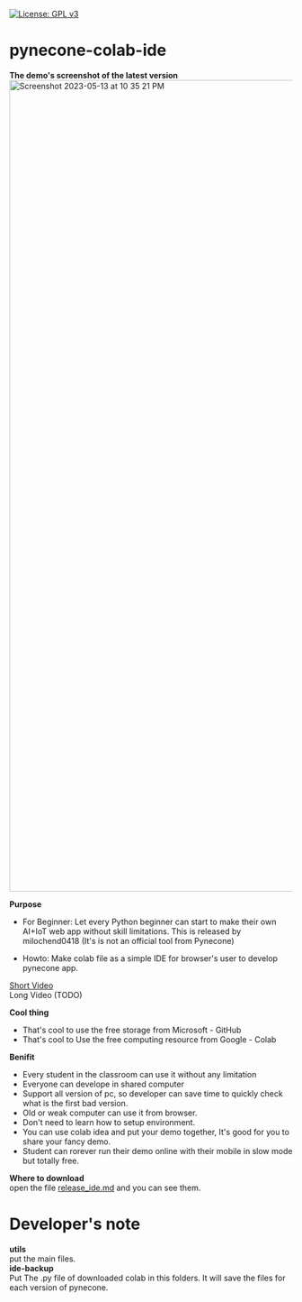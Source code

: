 [![License: GPL v3](https://img.shields.io/badge/License-GPLv3-blue.svg)](https://www.gnu.org/licenses/gpl-3.0) 

# pynecone-colab-ide
**The demo's screenshot of the latest version**   
<img width="1440" alt="Screenshot 2023-05-13 at 10 35 21 PM" src="https://github.com/milochen0418/pynecone-colab-ide/assets/12568287/63a96a33-8331-41d7-bf0a-dc582853743d">

**Purpose**   
- For Beginner: Let every Python beginner can start to make their own AI+IoT web app without skill limitations.
This is released by milochend0418 (It's is not an official tool from Pynecone)

- Howto: Make colab file as a simple IDE for browser's user to develop pynecone app.

[Short Video](https://youtu.be/j1t_-imzqz4)  
Long Video (TODO)  

**Cool thing**
- That's cool to use the free storage from Microsoft - GitHub
- That's cool to Use the free computing resource from Google - Colab  


**Benifit**   
- Every student in the classroom can use it without any limitation
- Everyone can develope in shared computer
- Support all version of pc, so developer can save time to quickly check what is the first bad version.
- Old or weak computer can use it from browser.
- Don't need to learn how to setup environment.
- You can use colab idea and put your demo together, It's good for you to share your fancy demo. 
- Student can rorever run their demo online with their mobile in slow mode but totally free.

**Where to download**  
open the file [release_ide.md](https://github.com/milochen0418/pynecone-colab-ide/blob/main/release_ide.md) and you can see them.

# Developer's note  
**utils**   
put the main files.    
**ide-backup**    
Put The .py file of downloaded colab in this folders. It will save the files for each version of pynecone.   


